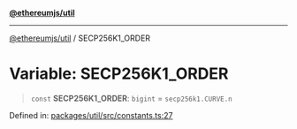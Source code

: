 [**@ethereumjs/util**](../README.md)

***

[@ethereumjs/util](../README.md) / SECP256K1\_ORDER

# Variable: SECP256K1\_ORDER

> `const` **SECP256K1\_ORDER**: `bigint` = `secp256k1.CURVE.n`

Defined in: [packages/util/src/constants.ts:27](https://github.com/ethereumjs/ethereumjs-monorepo/blob/master/packages/util/src/constants.ts#L27)
